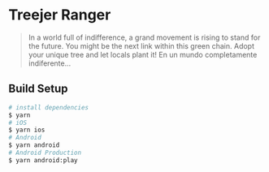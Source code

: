 # Treejer Ranger

> In a world full of indifference, a grand movement is rising to stand for the future. You might be the next link within this green chain. Adopt your unique tree and let locals plant it!
> En un mundo completamente indiferente...

## Build Setup

```bash
# install dependencies
$ yarn
# iOS
$ yarn ios
# Android
$ yarn android
# Android Production
$ yarn android:play
```
